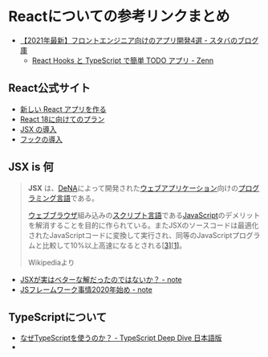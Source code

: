 # Reactについての参考リンクまとめ

- [【2021年最新】フロントエンジニア向けのアプリ開発4選 - スタバのブログ庫](https://sbucks-blog.com/program/study/05-2/)
  - [React Hooks と TypeScript で簡単 TODO アプリ - Zenn](https://zenn.dev/sprout2000/articles/60cc8f1aa08b4b)

## React公式サイト

- [新しい React アプリを作る](https://ja.reactjs.org/docs/create-a-new-react-app.html#create-react-app)
- [React 18に向けてのプラン](https://ja.reactjs.org/blog/2021/06/08/the-plan-for-react-18.html)
- [JSX の導入](https://ja.reactjs.org/docs/introducing-jsx.html)
- [フックの導入](https://ja.reactjs.org/docs/hooks-intro.html)

## JSX is 何

> **JSX** は、[DeNA](https://ja.wikipedia.org/wiki/ディー・エヌ・エー)によって開発された[ウェブアプリケーション](https://ja.wikipedia.org/wiki/ウェブアプリケーション)向けの[プログラミング言語](https://ja.wikipedia.org/wiki/プログラミング言語)である。
>
> [ウェブブラウザ](https://ja.wikipedia.org/wiki/ウェブブラウザ)組み込みの[スクリプト言語](https://ja.wikipedia.org/wiki/スクリプト言語)である[JavaScript](https://ja.wikipedia.org/wiki/JavaScript)のデメリットを解消することを目的に作られている。またJSXのソースコードは最適化されたJavaScriptコードに変換して実行され、同等のJavaScriptプログラムと比較して10%以上高速になるとされる[[3\]](https://ja.wikipedia.org/wiki/JSX#cite_note-3)[[1\]](https://ja.wikipedia.org/wiki/JSX#cite_note-sourceforge20120531-1)。
>
> Wikipediaより

- [JSXが実はベターな解だったのではないか？ - note](https://note.com/erukiti/n/n6f673021469e)
- [JSフレームワーク事情2020年始め - note](https://note.com/erukiti/n/na654ad7bd9bb)

## TypeScriptについて

- [なぜTypeScriptを使うのか？ - TypeScript Deep Dive 日本語版](https://typescript-jp.gitbook.io/deep-dive/getting-started/why-typescript)
- 